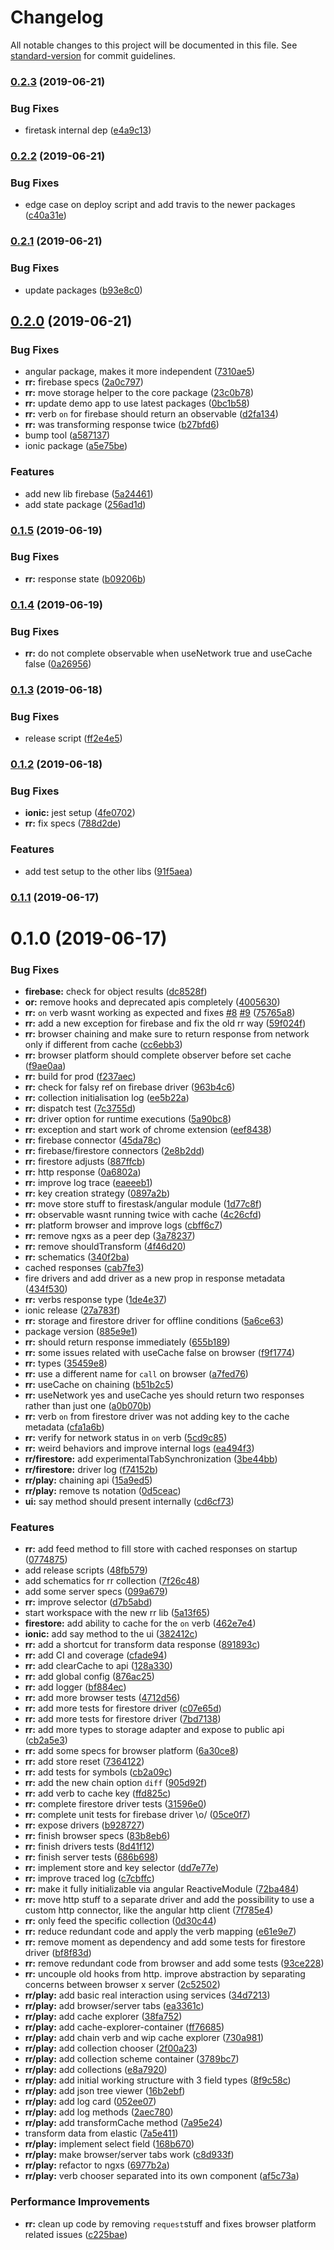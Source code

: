 # Changelog

All notable changes to this project will be documented in this file. See [standard-version](https://github.com/conventional-changelog/standard-version) for commit guidelines.

### [0.2.3](https://github.com/stewwan/firetask/compare/v0.2.2...v0.2.3) (2019-06-21)


### Bug Fixes

* firetask internal dep ([e4a9c13](https://github.com/stewwan/firetask/commit/e4a9c13))



### [0.2.2](https://github.com/stewwan/firetask/compare/v0.2.1...v0.2.2) (2019-06-21)


### Bug Fixes

* edge case on deploy script and add travis to the newer packages ([c40a31e](https://github.com/stewwan/firetask/commit/c40a31e))



### [0.2.1](https://github.com/stewwan/firetask/compare/v0.2.0...v0.2.1) (2019-06-21)


### Bug Fixes

* update packages ([b93e8c0](https://github.com/stewwan/firetask/commit/b93e8c0))



## [0.2.0](https://github.com/stewwan/firetask/compare/v0.1.5...v0.2.0) (2019-06-21)


### Bug Fixes

* angular package, makes it more independent ([7310ae5](https://github.com/stewwan/firetask/commit/7310ae5))
* **rr:** firebase specs ([2a0c797](https://github.com/stewwan/firetask/commit/2a0c797))
* **rr:** move storage helper to the core package ([23c0b78](https://github.com/stewwan/firetask/commit/23c0b78))
* **rr:** update demo app to use latest packages ([0bc1b58](https://github.com/stewwan/firetask/commit/0bc1b58))
* **rr:** verb `on` for firebase should return an observable ([d2fa134](https://github.com/stewwan/firetask/commit/d2fa134))
* **rr:** was transforming response twice ([b27bfd6](https://github.com/stewwan/firetask/commit/b27bfd6))
* bump tool ([a587137](https://github.com/stewwan/firetask/commit/a587137))
* ionic package ([a5e75be](https://github.com/stewwan/firetask/commit/a5e75be))


### Features

* add new lib firebase ([5a24461](https://github.com/stewwan/firetask/commit/5a24461))
* add state package ([256ad1d](https://github.com/stewwan/firetask/commit/256ad1d))



### [0.1.5](https://github.com/stewwan/firetask/compare/v0.1.4...v0.1.5) (2019-06-19)


### Bug Fixes

* **rr:** response state ([b09206b](https://github.com/stewwan/firetask/commit/b09206b))



### [0.1.4](https://github.com/stewwan/firetask/compare/v0.1.3...v0.1.4) (2019-06-19)


### Bug Fixes

* **rr:** do not complete observable when useNetwork true and useCache false ([0a26956](https://github.com/stewwan/firetask/commit/0a26956))



### [0.1.3](https://github.com/stewwan/firetask/compare/v0.1.2...v0.1.3) (2019-06-18)


### Bug Fixes

* release script ([ff2e4e5](https://github.com/stewwan/firetask/commit/ff2e4e5))



### [0.1.2](https://github.com/stewwan/firetask/compare/v0.1.1...v0.1.2) (2019-06-18)


### Bug Fixes

* **ionic:** jest setup ([4fe0702](https://github.com/stewwan/firetask/commit/4fe0702))
* **rr:** fix specs ([788d2de](https://github.com/stewwan/firetask/commit/788d2de))


### Features

* add test setup to the other libs ([91f5aea](https://github.com/stewwan/firetask/commit/91f5aea))



### [0.1.1](https://github.com/stewwan/firetask/compare/v0.1.0...v0.1.1) (2019-06-17)



<a name="0.1.0"></a>
# 0.1.0 (2019-06-17)


### Bug Fixes

* **firebase:** check for object results ([dc8528f](https://github.com/stewwan/firetask/commit/dc8528f))
* **or:** remove hooks and deprecated apis completely ([4005630](https://github.com/stewwan/firetask/commit/4005630))
* **rr:** `on` verb wasnt working as expected and fixes [#8](https://github.com/stewwan/firetask/issues/8) [#9](https://github.com/stewwan/firetask/issues/9) ([75765a8](https://github.com/stewwan/firetask/commit/75765a8))
* **rr:** add a new exception for firebase and fix the old rr way ([59f024f](https://github.com/stewwan/firetask/commit/59f024f))
* **rr:** browser chaining and make sure to return response from network only if different from cache ([cc6ebb3](https://github.com/stewwan/firetask/commit/cc6ebb3))
* **rr:** browser platform should complete observer before set cache ([f9ae0aa](https://github.com/stewwan/firetask/commit/f9ae0aa))
* **rr:** build for prod ([f237aec](https://github.com/stewwan/firetask/commit/f237aec))
* **rr:** check for falsy ref on firebase driver ([963b4c6](https://github.com/stewwan/firetask/commit/963b4c6))
* **rr:** collection initialisation log ([ee5b22a](https://github.com/stewwan/firetask/commit/ee5b22a))
* **rr:** dispatch test ([7c3755d](https://github.com/stewwan/firetask/commit/7c3755d))
* **rr:** driver option for runtime executions ([5a90bc8](https://github.com/stewwan/firetask/commit/5a90bc8))
* **rr:** exception and start work of chrome extension ([eef8438](https://github.com/stewwan/firetask/commit/eef8438))
* **rr:** firebase connector ([45da78c](https://github.com/stewwan/firetask/commit/45da78c))
* **rr:** firebase/firestore connectors ([2e8b2dd](https://github.com/stewwan/firetask/commit/2e8b2dd))
* **rr:** firestore adjusts ([887ffcb](https://github.com/stewwan/firetask/commit/887ffcb))
* **rr:** http response ([0a6802a](https://github.com/stewwan/firetask/commit/0a6802a))
* **rr:** improve log trace ([eaeeeb1](https://github.com/stewwan/firetask/commit/eaeeeb1))
* **rr:** key creation strategy ([0897a2b](https://github.com/stewwan/firetask/commit/0897a2b))
* **rr:** move store stuff to firestask/angular module ([1d77c8f](https://github.com/stewwan/firetask/commit/1d77c8f))
* **rr:** observable wasnt running twice with cache ([4c26cfd](https://github.com/stewwan/firetask/commit/4c26cfd))
* **rr:** platform browser and improve logs ([cbff6c7](https://github.com/stewwan/firetask/commit/cbff6c7))
* **rr:** remove ngxs as a peer dep ([3a78237](https://github.com/stewwan/firetask/commit/3a78237))
* **rr:** remove shouldTransform ([4f46d20](https://github.com/stewwan/firetask/commit/4f46d20))
* **rr:** schematics ([340f2ba](https://github.com/stewwan/firetask/commit/340f2ba))
* cached responses ([cab7fe3](https://github.com/stewwan/firetask/commit/cab7fe3))
* fire drivers and add driver as a new prop in response metadata ([434f530](https://github.com/stewwan/firetask/commit/434f530))
* **rr:** verbs response type ([1de4e37](https://github.com/stewwan/firetask/commit/1de4e37))
* ionic release ([27a783f](https://github.com/stewwan/firetask/commit/27a783f))
* **rr:** storage and firestore driver for offline conditions ([5a6ce63](https://github.com/stewwan/firetask/commit/5a6ce63))
* package version ([885e9e1](https://github.com/stewwan/firetask/commit/885e9e1))
* **rr:** should return response immediately ([655b189](https://github.com/stewwan/firetask/commit/655b189))
* **rr:** some issues related with useCache false on browser ([f9f1774](https://github.com/stewwan/firetask/commit/f9f1774))
* **rr:** types ([35459e8](https://github.com/stewwan/firetask/commit/35459e8))
* **rr:** use a different name for `call` on browser ([a7fed76](https://github.com/stewwan/firetask/commit/a7fed76))
* **rr:** useCache on chaining ([b51b2c5](https://github.com/stewwan/firetask/commit/b51b2c5))
* **rr:** useNetwork yes and useCache yes should return two responses rather than just one ([a0b070b](https://github.com/stewwan/firetask/commit/a0b070b))
* **rr:** verb `on` from firestore driver was not adding key to the cache metadata ([cfa1a6b](https://github.com/stewwan/firetask/commit/cfa1a6b))
* **rr:** verify for network status in `on` verb ([5cd9c85](https://github.com/stewwan/firetask/commit/5cd9c85))
* **rr:** weird behaviors and improve internal logs ([ea494f3](https://github.com/stewwan/firetask/commit/ea494f3))
* **rr/firestore:** add experimentalTabSynchronization ([3be44bb](https://github.com/stewwan/firetask/commit/3be44bb))
* **rr/firestore:** driver log ([f74152b](https://github.com/stewwan/firetask/commit/f74152b))
* **rr/play:** chaining api ([15a9ed5](https://github.com/stewwan/firetask/commit/15a9ed5))
* **rr/play:** remove ts notation ([0d5ceac](https://github.com/stewwan/firetask/commit/0d5ceac))
* **ui:** say method should present internally ([cd6cf73](https://github.com/stewwan/firetask/commit/cd6cf73))


### Features

* **rr:** add feed method to fill store with cached responses on startup ([0774875](https://github.com/stewwan/firetask/commit/0774875))
* add release scripts ([48fb579](https://github.com/stewwan/firetask/commit/48fb579))
* add schematics for rr collection ([7f26c48](https://github.com/stewwan/firetask/commit/7f26c48))
* add some server specs ([099a679](https://github.com/stewwan/firetask/commit/099a679))
* **rr:** improve selector ([d7b5abd](https://github.com/stewwan/firetask/commit/d7b5abd))
* start workspace with the new rr lib ([5a13f65](https://github.com/stewwan/firetask/commit/5a13f65))
* **firestore:** add ability to cache for the `on` verb ([462e7e4](https://github.com/stewwan/firetask/commit/462e7e4))
* **ionic:** add say method to the ui ([382412c](https://github.com/stewwan/firetask/commit/382412c))
* **rr:** add a shortcut for transform data response ([891893c](https://github.com/stewwan/firetask/commit/891893c))
* **rr:** add CI and coverage ([cfade94](https://github.com/stewwan/firetask/commit/cfade94))
* **rr:** add clearCache to api ([128a330](https://github.com/stewwan/firetask/commit/128a330))
* **rr:** add global config ([876ac25](https://github.com/stewwan/firetask/commit/876ac25))
* **rr:** add logger ([bf884ec](https://github.com/stewwan/firetask/commit/bf884ec))
* **rr:** add more browser tests ([4712d56](https://github.com/stewwan/firetask/commit/4712d56))
* **rr:** add more tests for firestore driver ([c07e65d](https://github.com/stewwan/firetask/commit/c07e65d))
* **rr:** add more tests for firestore driver ([7bd7138](https://github.com/stewwan/firetask/commit/7bd7138))
* **rr:** add more types to storage adapter and expose to public api ([cb2a5e3](https://github.com/stewwan/firetask/commit/cb2a5e3))
* **rr:** add some specs for browser platform ([6a30ce8](https://github.com/stewwan/firetask/commit/6a30ce8))
* **rr:** add store reset ([7364122](https://github.com/stewwan/firetask/commit/7364122))
* **rr:** add tests for symbols ([cb2a09c](https://github.com/stewwan/firetask/commit/cb2a09c))
* **rr:** add the new chain option `diff` ([905d92f](https://github.com/stewwan/firetask/commit/905d92f))
* **rr:** add verb to cache key ([ffd825c](https://github.com/stewwan/firetask/commit/ffd825c))
* **rr:** complete firestore driver tests ([31596e0](https://github.com/stewwan/firetask/commit/31596e0))
* **rr:** complete unit tests for firebase driver \o/ ([05ce0f7](https://github.com/stewwan/firetask/commit/05ce0f7))
* **rr:** expose drivers ([b928727](https://github.com/stewwan/firetask/commit/b928727))
* **rr:** finish browser specs ([83b8eb6](https://github.com/stewwan/firetask/commit/83b8eb6))
* **rr:** finish drivers tests ([8d41f12](https://github.com/stewwan/firetask/commit/8d41f12))
* **rr:** finish server tests ([686b698](https://github.com/stewwan/firetask/commit/686b698))
* **rr:** implement store and key selector ([dd7e77e](https://github.com/stewwan/firetask/commit/dd7e77e))
* **rr:** improve traced log ([c7cbffc](https://github.com/stewwan/firetask/commit/c7cbffc))
* **rr:** make it fully initializable via angular ReactiveModule ([72ba484](https://github.com/stewwan/firetask/commit/72ba484))
* **rr:** move http stuff to a separate driver and add the possibility to use a custom http connector, like the angular http client ([7f785e4](https://github.com/stewwan/firetask/commit/7f785e4))
* **rr:** only feed the specific collection ([0d30c44](https://github.com/stewwan/firetask/commit/0d30c44))
* **rr:** reduce redundant code and apply the verb mapping ([e61e9e7](https://github.com/stewwan/firetask/commit/e61e9e7))
* **rr:** remove moment as dependency and add some tests for firestore driver ([bf8f83d](https://github.com/stewwan/firetask/commit/bf8f83d))
* **rr:** remove redundant code from browser and add some tests ([93ce228](https://github.com/stewwan/firetask/commit/93ce228))
* **rr:** uncouple old hooks from http. improve abstraction by separating concerns between browser x server ([2c52502](https://github.com/stewwan/firetask/commit/2c52502))
* **rr/play:** add basic real interaction using services ([34d7213](https://github.com/stewwan/firetask/commit/34d7213))
* **rr/play:** add browser/server tabs ([ea3361c](https://github.com/stewwan/firetask/commit/ea3361c))
* **rr/play:** add cache explorer ([38fa752](https://github.com/stewwan/firetask/commit/38fa752))
* **rr/play:** add cache-explorer-container ([ff76685](https://github.com/stewwan/firetask/commit/ff76685))
* **rr/play:** add chain verb and wip cache explorer ([730a981](https://github.com/stewwan/firetask/commit/730a981))
* **rr/play:** add collection chooser ([2f00a23](https://github.com/stewwan/firetask/commit/2f00a23))
* **rr/play:** add collection scheme container ([3789bc7](https://github.com/stewwan/firetask/commit/3789bc7))
* **rr/play:** add collections ([e8a7920](https://github.com/stewwan/firetask/commit/e8a7920))
* **rr/play:** add initial working structure with 3 field types ([8f9c58c](https://github.com/stewwan/firetask/commit/8f9c58c))
* **rr/play:** add json tree viewer ([16b2ebf](https://github.com/stewwan/firetask/commit/16b2ebf))
* **rr/play:** add log card ([052ee07](https://github.com/stewwan/firetask/commit/052ee07))
* **rr/play:** add log methods ([2aec780](https://github.com/stewwan/firetask/commit/2aec780))
* **rr/play:** add transformCache method ([7a95e24](https://github.com/stewwan/firetask/commit/7a95e24))
* transform data from elastic ([7a5e411](https://github.com/stewwan/firetask/commit/7a5e411))
* **rr/play:** implement select field ([168b670](https://github.com/stewwan/firetask/commit/168b670))
* **rr/play:** make browser/server tabs work ([c8d933f](https://github.com/stewwan/firetask/commit/c8d933f))
* **rr/play:** refactor to ngxs ([6977b2a](https://github.com/stewwan/firetask/commit/6977b2a))
* **rr/play:** verb chooser separated into its own component ([af5c73a](https://github.com/stewwan/firetask/commit/af5c73a))


### Performance Improvements

* **rr:** clean up code by removing `request`stuff and fixes browser platform related issues ([c225bae](https://github.com/stewwan/firetask/commit/c225bae))
